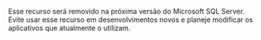  Esse recurso será removido na próxima versão do Microsoft SQL Server. Evite usar esse recurso em desenvolvimentos novos e planeje modificar os aplicativos que atualmente o utilizam. 